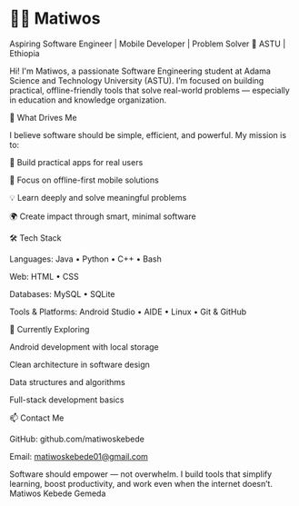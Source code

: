 # 👨‍💻 Matiwos 

Aspiring Software Engineer | Mobile Developer | Problem Solver
📍 ASTU | Ethiopia

Hi! I'm Matiwos, a passionate Software Engineering student at Adama Science and Technology University (ASTU). I’m focused on building practical, offline-friendly tools that solve real-world problems — especially in education and knowledge organization.



🚀 What Drives Me

I believe software should be simple, efficient, and powerful. My mission is to:

🔧 Build practical apps for real users

📱 Focus on offline-first mobile solutions

💡 Learn deeply and solve meaningful problems

🌍 Create impact through smart, minimal software





🛠️ Tech Stack

Languages:
Java • Python • C++ • Bash

Web:
HTML • CSS

Databases:
MySQL • SQLite

Tools & Platforms:
Android Studio • AIDE • Linux • Git & GitHub




🧠 Currently Exploring

Android development with local storage

Clean architecture in software design

Data structures and algorithms

Full-stack development basics





📫 Contact Me

GitHub: github.com/matiwoskebede

Email: matiwoskebede01@gmail.com





Software should empower — not overwhelm. I build tools that simplify learning, boost productivity, and work even when the internet doesn’t.
        Matiwos Kebede Gemeda



